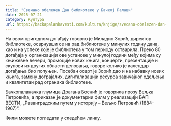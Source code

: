 ```yaml
---
title: "Свечано обележен Дан библиотеке у Бачкој Палаци"
date: 2025-07-21
category: Култура
url: https://backapalankavesti.com/kultura/knjige/svecano-obelezen-dan-biblioteke-u-backoj-palaci/
---
```


На овом пригодном догађају говорио је Миладин Зорић, директор библиотеке, осврнувши се на рад библиотеке у минулих годину дана, као и на успехе које је библиотека у том периоду остварила. Преко 80 догађаја у организацији ове установе у минулој години међу којима су књижевне вечери, промоције нових књига, концерти, презентације и скупови из других области деловања, говоре колико је календар догађања био попуњен. Посебан осврт је Зорић дао и на набавку нових књига, замену дотрајалих, дигитализацији ресурса завичајног одељења и квалитетан рад огранака библиотеке.

Бачкопаланачка глумица Драгана Боснић је говорила прозу Вељка Петровића, а приказан је документарни филм у реализацији БАП ВЕСТИ, „Раванградским путем у историју – Вељко Петровић (1884-1967)“.

Филм можете погледати у следећем линку.
